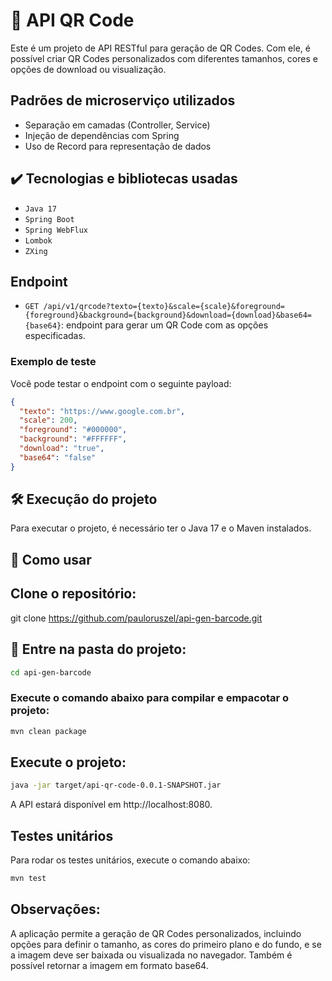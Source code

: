 # 🎯 API QR Code
Este é um projeto de API RESTful para geração de QR Codes. Com ele, é possível criar QR Codes personalizados com diferentes tamanhos, cores e opções de download ou visualização.

## Padrões de microserviço utilizados
* Separação em camadas (Controller, Service)
* Injeção de dependências com Spring
* Uso de Record para representação de dados

## ✔️ Tecnologias e bibliotecas usadas
- `Java 17`
- `Spring Boot`
- `Spring WebFlux`
- `Lombok`
- `ZXing`

## Endpoint
- `GET /api/v1/qrcode?texto={texto}&scale={scale}&foreground={foreground}&background={background}&download={download}&base64={base64}`: endpoint para gerar um QR Code com as opções especificadas.

### Exemplo de teste
Você pode testar o endpoint com o seguinte payload:
```json
{
  "texto": "https://www.google.com.br",
  "scale": 200,
  "foreground": "#000000",
  "background": "#FFFFFF",
  "download": "true",
  "base64": "false"
}
```

## 🛠️ Execução do projeto
Para executar o projeto, é necessário ter o Java 17 e o Maven instalados.

## 🚀 Como usar
## Clone o repositório:
git clone https://github.com/pauloruszel/api-gen-barcode.git

## 📁 Entre na pasta do projeto:
```bash
cd api-gen-barcode
```
### Execute o comando abaixo para compilar e empacotar o projeto:
```bash
mvn clean package
```

## Execute o projeto:
```bash
java -jar target/api-qr-code-0.0.1-SNAPSHOT.jar
```
A API estará disponível em http://localhost:8080.

## Testes unitários
Para rodar os testes unitários, execute o comando abaixo:
```bash
mvn test
```

## Observações:
A aplicação permite a geração de QR Codes personalizados, incluindo opções para definir o tamanho, as cores do primeiro plano e do fundo, e se a imagem deve ser baixada ou visualizada no navegador. Também é possível retornar a imagem em formato base64.


